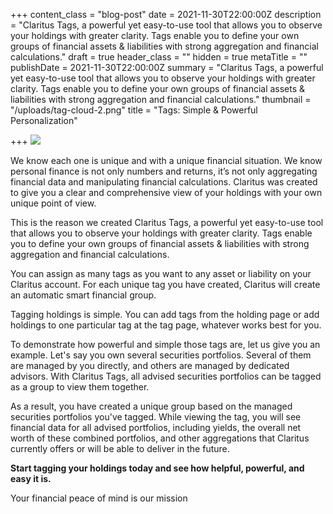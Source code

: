 +++
content_class = "blog-post"
date = 2021-11-30T22:00:00Z
description = "Claritus Tags, a powerful yet easy-to-use tool that allows you to observe your holdings with greater clarity. Tags enable you to define your own groups of financial assets & liabilities with strong aggregation and financial calculations."
draft = true
header_class = ""
hidden = true
metaTitle = ""
publishDate = 2021-11-30T22:00:00Z
summary = "Claritus Tags, a powerful yet easy-to-use tool that allows you to observe your holdings with greater clarity. Tags enable you to define your own groups of financial assets & liabilities with strong aggregation and financial calculations."
thumbnail = "/uploads/tag-cloud-2.png"
title = "Tags: Simple & Powerful Personalization"

+++
![](/uploads/tag-cloud-2.png)

We know each one is unique and with a unique financial situation. We know personal finance is not only numbers and returns, it’s not only aggregating financial data and manipulating financial calculations. Claritus was created to give you a clear and comprehensive view of your holdings with your own unique point of view.

This is the reason we created Claritus Tags, a powerful yet easy-to-use tool that allows you to observe your holdings with greater clarity. Tags enable you to define your own groups of financial assets & liabilities with strong aggregation and financial calculations.

You can assign as many tags as you want to any asset or liability on your Claritus account. For each unique tag you have created, Claritus will create an automatic smart financial group.

Tagging holdings is simple. You can add tags from the holding page or add holdings to one particular tag at the tag page, whatever works best for you.

To demonstrate how powerful and simple those tags are, let us give you an example. Let's say you own several securities portfolios. Several of them are managed by you directly, and others are managed by dedicated advisors. With Claritus Tags, all advised securities portfolios can be tagged as a group to view them together.

As a result, you have created a unique group based on the managed securities portfolios you've tagged. While viewing the tag, you will see financial data for all advised portfolios, including yields, the overall net worth of these combined portfolios, and other aggregations that Claritus currently offers or will be able to deliver in the future.

**Start tagging your holdings today and see how helpful, powerful, and easy it is.**

Your financial peace of mind is our mission